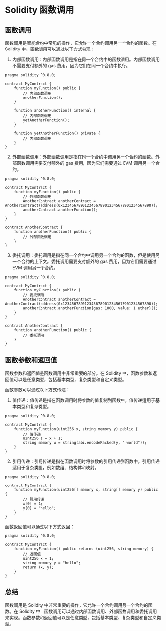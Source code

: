 # Solidity 函数调用

## 函数调用

函数调用是智能合约中常见的操作，它允许一个合约调用另一个合约的函数。在 Solidity 中，函数调用可以通过以下方式实现：

1. 内部函数调用：内部函数调用是指在同一个合约中的函数调用。内部函数调用不需要支付额外的 gas 费用，因为它们在同一个合约中执行。

```solidity
pragma solidity ^0.8.0;

contract MyContract {
    function myFunction() public {
        // 内部函数调用
        anotherFunction();
    }

    function anotherFunction() internal {
        // 内部函数调用
        yetAnotherFunction();
    }

    function yetAnotherFunction() private {
        // 内部函数调用
    }
}
```

2. 外部函数调用：外部函数调用是指在同一个合约中调用另一个合约的函数。外部函数调用需要支付额外的 gas 费用，因为它们需要通过 EVM 调用另一个合约。

```solidity
pragma solidity ^0.8.0;

contract MyContract {
    function myFunction() public {
        // 外部函数调用
        AnotherContract anotherContract = AnotherContract(address(0x1234567890123456789012345678901234567890));
        anotherContract.anotherFunction();
    }
}

contract AnotherContract {
    function anotherFunction() public {
        // 外部函数调用
    }
}
```

3. 委托调用：委托调用是指在同一个合约中调用另一个合约的函数，但是使用另一个合约的上下文。委托调用需要支付额外的 gas 费用，因为它们需要通过 EVM 调用另一个合约。

```solidity
pragma solidity ^0.8.0;

contract MyContract {
    function myFunction() public {
        // 委托调用
        AnotherContract anotherContract = AnotherContract(address(0x1234567890123456789012345678901234567890));
        anotherContract.anotherFunction{gas: 1000, value: 1 ether}();
    }
}

contract AnotherContract {
    function anotherFunction() public {
        // 委托调用
    }
}
```

## 函数参数和返回值
函数参数和返回值是函数调用中非常重要的部分。在 Solidity 中，函数参数和返回值可以是任意类型，包括基本类型、复杂类型和自定义类型。

函数参数可以通过以下方式传递：

1. 值传递：值传递是指在函数调用时将参数的值复制到函数中。值传递适用于基本类型和复杂类型。

```solidity
pragma solidity ^0.8.0;

contract MyContract {
    function myFunction(uint256 x, string memory y) public {
        // 值传递
        uint256 z = x + 1;
        string memory w = string(abi.encodePacked(y, " world"));
    }
}
```

2. 引用传递：引用传递是指在函数调用时将参数的引用传递到函数中。引用传递适用于复杂类型，例如数组、结构体和映射。

```solidity
pragma solidity ^0.8.0;

contract MyContract {
    function myFunction(uint256[] memory x, string[] memory y) public {
        // 引用传递
        x[0] = 1;
        y[0] = "hello";
    }
}
```

函数返回值可以通过以下方式返回：
```solidity
pragma solidity ^0.8.0;

contract MyContract {
    function myFunction() public returns (uint256, string memory) {
        // 返回值
        uint256 x = 1;
        string memory y = "hello";
        return (x, y);
    }
}
```
## 总结

函数调用是 Solidity 中非常重要的操作，它允许一个合约调用另一个合约的函数。在 Solidity 中，函数调用可以通过内部函数调用、外部函数调用和委托调用来实现。函数参数和返回值可以是任意类型，包括基本类型、复杂类型和自定义类型。